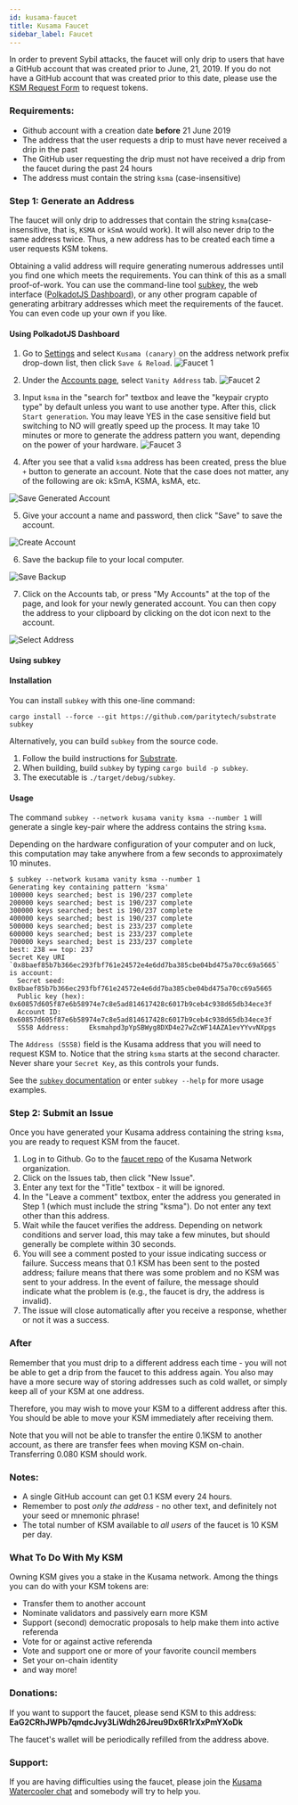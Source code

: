```yaml
---
id: kusama-faucet
title: Kusama Faucet
sidebar_label: Faucet
---
```


In order to prevent Sybil attacks, the faucet will only drip to users that have a GitHub account that was created prior to June, 21, 2019. If you do not have a GitHub account that was created prior to this date, please use the [KSM Request Form](https://docs.google.com/forms/d/e/1FAIpQLSfGAqjXY3xLokwl7A-R4JZAnrBnSI3BVXKMKDLCKVtHaxgs-w/formResponse) to request tokens.

### Requirements:

- Github account with a creation date **before** 21 June 2019
- The address that the user requests a drip to must have never received a drip in the past
- The GitHub user requesting the drip must not have received a drip from the faucet during the past 24 hours
- The address must contain the string `ksma` (case-insensitive)

### Step 1: Generate an Address

The faucet will only drip to addresses that contain the string `ksma`(case-insensitive, that is, `KSMA` or `kSmA` would work). It will also never drip to the same address twice. Thus, a new address has to be created each time a user requests KSM tokens.

Obtaining a valid address will require generating numerous addresses until you find one which meets the requirements. You can think of this as a small proof-of-work. You can use the command-line tool [subkey](#Using-Subkey), the web interface ([PolkadotJS Dashboard](#Using-PolkadotJS-Dashboard)), or any other program capable of generating arbitrary addresses which meet the requirements of the faucet.  You can even code up your own if you like.


#### Using PolkadotJS Dashboard

1. Go to [Settings](https://polkadot.js.org/apps/#/settings) and select `Kusama (canary)` on the address network prefix drop-down list, then click `Save & Reload`. ![Faucet 1](/img/kusama/faucet_1.png)

2. Under the [Accounts page](https://polkadot.js.org/apps/#/accounts), select `Vanity Address` tab. ![Faucet 2](/img/kusama/faucet_2.png)

3. Input `ksma` in the "search for" textbox and leave the "keypair crypto type" by default unless you want to use another type.  After this, click `Start generation`. You may leave YES in the case sensitive field but switching to NO will greatly speed up the process.  It may take 10 minutes or more to generate the address pattern you want, depending on the power of your hardware. ![Faucet 3](/img/kusama/faucet_3.png)

4. After you see that a valid `ksma` address has been created, press the blue `+` button to generate an account.  Note that the case does not matter, any of the following are ok: kSmA, KSMA, ksMA, etc.

![Save Generated Account](assets/kusama/save_generated_account.png)

5. Give your account a name and password, then click "Save" to save the account.

![Create Account](assets/kusama/create_account.png)

6. Save the backup file to your local computer.

![Save Backup](assets/kusama/save_backup.png)

7. Click on the Accounts tab, or press "My Accounts" at the top of the page, and look for your newly generated account.  You can then copy the address to your clipboard by clicking on the dot icon next to the account.

![Select Address](assets/kusama/select_address.png)


#### Using subkey

#### Installation

You can install `subkey` with this one-line command:

```
cargo install --force --git https://github.com/paritytech/substrate subkey
```

Alternatively, you can build `subkey` from the source code.

1. Follow the build instructions for [Substrate](https://substrate.dev/docs/en/overview/getting-started/).
2. When building, build `subkey` by typing `cargo build -p subkey`.
3. The executable is `./target/debug/subkey`.

#### Usage

The command `subkey --network kusama vanity ksma --number 1` will generate a single key-pair where the address contains the string  `ksma`.

Depending on the hardware configuration of your computer and on luck, this computation may take anywhere from a few seconds to approximately 10 minutes.

```
$ subkey --network kusama vanity ksma --number 1
Generating key containing pattern 'ksma'
100000 keys searched; best is 190/237 complete
200000 keys searched; best is 190/237 complete
300000 keys searched; best is 190/237 complete
400000 keys searched; best is 190/237 complete
500000 keys searched; best is 233/237 complete
600000 keys searched; best is 233/237 complete
700000 keys searched; best is 233/237 complete
best: 238 == top: 237
Secret Key URI `0x8baef85b7b366ec293fbf761e24572e4e6dd7ba385cbe04bd475a70cc69a5665` is account:
  Secret seed:      0x8baef85b7b366ec293fbf761e24572e4e6dd7ba385cbe04bd475a70cc69a5665
  Public key (hex): 0x60857d605f87e6b58974e7c8e5ad814617428c6017b9ceb4c938d65db34ece3f
  Account ID:       0x60857d605f87e6b58974e7c8e5ad814617428c6017b9ceb4c938d65db34ece3f
  SS58 Address:     Eksmahpd3pYpSBWyg8DXD4e27wZcWF14AZA1evYYvvNXpgs
```

The `Address (SS58)` field is the Kusama address that you will need to request KSM to. Notice that the string `ksma` starts at the second character. Never share your `Secret Key`, as this controls your funds.

See the [`subkey` documentation](https://substrate.dev/docs/en/ecosystem/subkey) or enter `subkey --help` for more usage examples.

### Step 2: Submit an Issue

Once you have generated your Kusama address containing the string `ksma`, you are ready to request KSM from the faucet.

1. Log in to Github. Go to the [faucet repo](https://github.com/kusamanetwork/faucet/issues) of the Kusama Network organization.
2. Click on the Issues tab, then click "New Issue".
3. Enter any text for the "Title" textbox - it will be ignored.
4. In the "Leave a comment" textbox, enter the address you generated in Step 1 (which must include the string "ksma"). Do not enter any text other than this address.
5. Wait while the faucet verifies the address. Depending on network conditions and server load, this may take a few minutes, but should generally be complete within 30 seconds.
6. You will see a comment posted to your issue indicating success or failure.  Success means that 0.1 KSM has been sent to the posted address; failure means that there was some problem and no KSM was sent to your address. In the event of failure, the message should indicate what the problem is (e.g., the faucet is dry, the address is invalid).
7.  The issue will close automatically after you receive a response, whether or not it was a success.

### After

Remember that you must drip to a different address each time - you will not be able to get a drip from the faucet to this address again.  You also may have a more secure way of storing addresses such as cold wallet, or simply keep all of your KSM at one address.

Therefore, you may wish to move your KSM to a different address after this.  You should be able to move your KSM immediately after receiving them.

Note that you will not be able to transfer the entire 0.1KSM to another account, as there are transfer fees when moving KSM on-chain.  Transferring 0.080 KSM should work.

### Notes:

- A single GitHub account can get 0.1 KSM every 24 hours.
- Remember to post _only the address_ - no other text, and definitely not your seed or mnemonic phrase!
- The total number of KSM available to _all users_ of the faucet is 10 KSM per day.

### What To Do With My KSM

Owning KSM gives you a stake in the Kusama network. Among the things you can do with your KSM tokens are:

* Transfer them to another account
* Nominate validators and passively earn more KSM
* Support (second) democratic proposals to help make them into active referenda
* Vote for or against active referenda
* Vote and support one or more of your favorite council members
* Set your on-chain identity
* and way more!

### Donations:

If you want to support the faucet, please send KSM to this address: **EaG2CRhJWPb7qmdcJvy3LiWdh26Jreu9Dx6R1rXxPmYXoDk**

The faucet's wallet will be periodically refilled from the address above.

### Support:

If you are having difficulties using the faucet, please join the [Kusama Watercooler chat](https://riot.w3f.tech/#/room/#kusamawatercooler:polkadot.builders) and somebody will try to help you.
